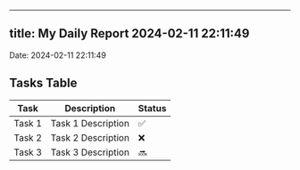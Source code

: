 
---
title: My Daily Report 2024-02-11 22:11:49
---

Date: 2024-02-11 22:11:49

## Tasks Table

| Task | Description | Status |
|------|-------------|--------|
| Task 1 | Task 1 Description | ✅ |
| Task 2 | Task 2 Description | ❌ |
| Task 3 | Task 3 Description | 🔜 |

